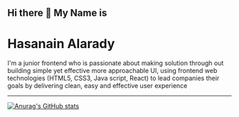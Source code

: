 
## Hi there 👋 My Name is 
# Hasanain Alarady   

I'm a junior frontend who is passionate about making solution through out building simple yet effective more approachable UI, using frontend web technologies (HTML5, CSS3, Java script, React) to lead companies their goals by delivering clean, easy and effective user experience   

--- 
[![Anurag's GitHub stats](https://github-readme-stats.vercel.app/api?username=HasanainAlarady)](https://github.com/anuraghazra/github-readme-stats)